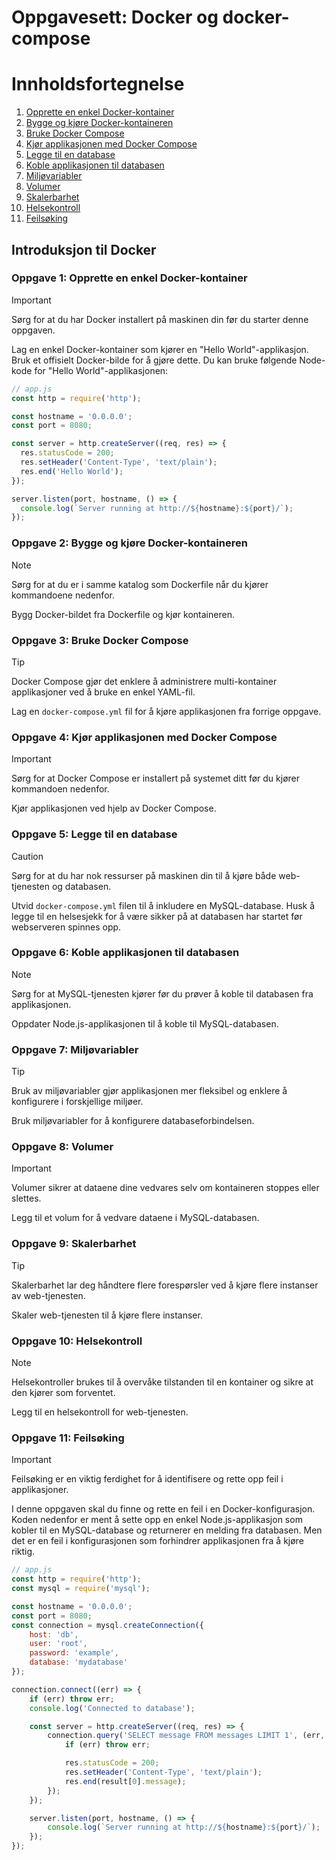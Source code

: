 # Oppgavesett: Docker og docker-compose
# Innholdsfortegnelse 

1. [Opprette en enkel Docker-kontainer](#oppgave-1-opprette-en-enkel-docker-kontainer)
2. [Bygge og kjøre Docker-kontaineren](#oppgave-2-bygge-og-kjøre-docker-kontaineren)
3. [Bruke Docker Compose](#oppgave-3-bruke-docker-compose)
4. [Kjør applikasjonen med Docker Compose](#oppgave-4-kjør-applikasjonen-med-docker-compose)
5. [Legge til en database](#oppgave-5-legge-til-en-database)
6. [Koble applikasjonen til databasen](#oppgave-6-koble-applikasjonen-til-databasen)
7. [Miljøvariabler](#oppgave-7-miljøvariabler)
8. [Volumer](#oppgave-8-volumer)
9. [Skalerbarhet](#oppgave-9-skalerbarhet)
10. [Helsekontroll](#oppgave-10-helsekontroll)
11. [Feilsøking](#oppgave-11-feilsøking)


## Introduksjon til Docker

### **Oppgave 1: Opprette en enkel Docker-kontainer**

> [!IMPORTANT]  
> Sørg for at du har Docker installert på maskinen din før du starter denne oppgaven.

Lag en enkel Docker-kontainer som kjører en "Hello World"-applikasjon. Bruk et offisielt Docker-bilde for å gjøre dette. Du kan bruke følgende Node-kode for "Hello World"-applikasjonen:

```javascript
// app.js
const http = require('http');

const hostname = '0.0.0.0';
const port = 8080;

const server = http.createServer((req, res) => {
  res.statusCode = 200;
  res.setHeader('Content-Type', 'text/plain');
  res.end('Hello World');
});

server.listen(port, hostname, () => {
  console.log(`Server running at http://${hostname}:${port}/`);
});
```


### **Oppgave 2: Bygge og kjøre Docker-kontaineren**

> [!NOTE]  
> Sørg for at du er i samme katalog som Dockerfile når du kjører kommandoene nedenfor.

Bygg Docker-bildet fra Dockerfile og kjør kontaineren. 


### **Oppgave 3: Bruke Docker Compose**

> [!TIP]  
> Docker Compose gjør det enklere å administrere multi-kontainer applikasjoner ved å bruke en enkel YAML-fil.

Lag en `docker-compose.yml` fil for å kjøre applikasjonen fra forrige oppgave.


### **Oppgave 4: Kjør applikasjonen med Docker Compose**

> [!IMPORTANT]  
> Sørg for at Docker Compose er installert på systemet ditt før du kjører kommandoen nedenfor.

Kjør applikasjonen ved hjelp av Docker Compose.


### **Oppgave 5: Legge til en database**

> [!CAUTION]  
> Sørg for at du har nok ressurser på maskinen din til å kjøre både web-tjenesten og databasen.

Utvid `docker-compose.yml` filen til å inkludere en MySQL-database. Husk å legge til en helsesjekk for å være sikker på at databasen har startet før webserveren spinnes opp.


### **Oppgave 6: Koble applikasjonen til databasen**

> [!NOTE]  
> Sørg for at MySQL-tjenesten kjører før du prøver å koble til databasen fra applikasjonen.

Oppdater Node.js-applikasjonen til å koble til MySQL-databasen.


### **Oppgave 7: Miljøvariabler**

> [!TIP]  
> Bruk av miljøvariabler gjør applikasjonen mer fleksibel og enklere å konfigurere i forskjellige miljøer.

Bruk miljøvariabler for å konfigurere databaseforbindelsen.



### **Oppgave 8: Volumer**

> [!IMPORTANT]  
> Volumer sikrer at dataene dine vedvares selv om kontaineren stoppes eller slettes.

Legg til et volum for å vedvare dataene i MySQL-databasen.


### **Oppgave 9: Skalerbarhet**

> [!TIP]  
> Skalerbarhet lar deg håndtere flere forespørsler ved å kjøre flere instanser av web-tjenesten.

Skaler web-tjenesten til å kjøre flere instanser.


### **Oppgave 10: Helsekontroll**

> [!NOTE]  
> Helsekontroller brukes til å overvåke tilstanden til en kontainer og sikre at den kjører som forventet.

Legg til en helsekontroll for web-tjenesten.


### **Oppgave 11: Feilsøking**

> [!IMPORTANT]  
> Feilsøking er en viktig ferdighet for å identifisere og rette opp feil i applikasjoner.

I denne oppgaven skal du finne og rette en feil i en Docker-konfigurasjon. Koden nedenfor er ment å sette opp en enkel Node.js-applikasjon som kobler til en MySQL-database og returnerer en melding fra databasen. Men det er en feil i konfigurasjonen som forhindrer applikasjonen fra å kjøre riktig.

```javascript
// app.js
const http = require('http');
const mysql = require('mysql');

const hostname = '0.0.0.0';
const port = 8080;
const connection = mysql.createConnection({
    host: 'db',
    user: 'root',
    password: 'example',
    database: 'mydatabase'
});

connection.connect((err) => {
    if (err) throw err;
    console.log('Connected to database');

    const server = http.createServer((req, res) => {
        connection.query('SELECT message FROM messages LIMIT 1', (err, result) => {
            if (err) throw err;

            res.statusCode = 200;
            res.setHeader('Content-Type', 'text/plain');
            res.end(result[0].message);
        });
    });

    server.listen(port, hostname, () => {
        console.log(`Server running at http://${hostname}:${port}/`);
    });
});
```





